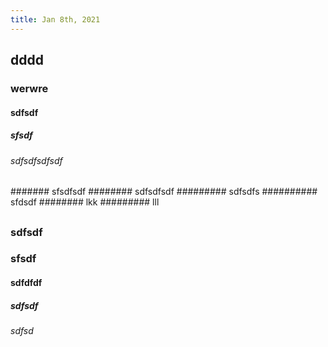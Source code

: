 ```yaml
---
title: Jan 8th, 2021
---
```


## dddd
### werwre
#### sdfsdf
##### sfsdf
###### sdfsdfsdfsdf
####### sfsdfsdf
######## sdfsdfsdf
######### sdfsdfs
########## sfdsdf
######## lkk
######### lll
##
### sdfsdf
### sfsdf
#### sdfdfdf
##### sdfsdf
###### sdfsd
